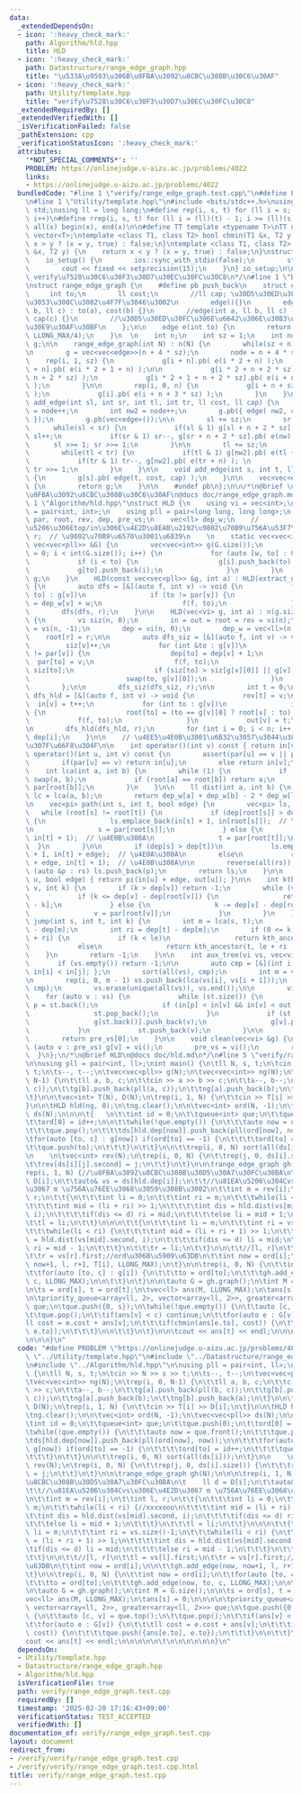 ```yaml
---
data:
  _extendedDependsOn:
  - icon: ':heavy_check_mark:'
    path: Algorithm/hld.hpp
    title: HLD
  - icon: ':heavy_check_mark:'
    path: Datastructure/range_edge_graph.hpp
    title: "\u533A\u9593\u306B\u8FBA\u3092\u8CBC\u308B\u30C6\u30AF"
  - icon: ':heavy_check_mark:'
    path: Utility/template.hpp
    title: "verify\u7528\u30C6\u30F3\u30D7\u30EC\u30FC\u30C8"
  _extendedRequiredBy: []
  _extendedVerifiedWith: []
  _isVerificationFailed: false
  _pathExtension: cpp
  _verificationStatusIcon: ':heavy_check_mark:'
  attributes:
    '*NOT_SPECIAL_COMMENTS*': ''
    PROBLEM: https://onlinejudge.u-aizu.ac.jp/problems/4022
    links:
    - https://onlinejudge.u-aizu.ac.jp/problems/4022
  bundledCode: "#line 1 \"verify/range_edge_graph.test.cpp\"\n#define PROBLEM \"https://onlinejudge.u-aizu.ac.jp/problems/4022\"\
    \n#line 1 \"Utility/template.hpp\"\n#include <bits/stdc++.h>\nusing namespace\
    \ std;\nusing ll = long long;\n#define rep(i, s, t) for (ll i = s; i < (ll)(t);\
    \ i++)\n#define rrep(i, s, t) for (ll i = (ll)(t) - 1; i >= (ll)(s); i--)\n#define\
    \ all(x) begin(x), end(x)\n\n#define TT template <typename T>\nTT using vec =\
    \ vector<T>;\ntemplate <class T1, class T2> bool chmin(T1 &x, T2 y) {\n    return\
    \ x > y ? (x = y, true) : false;\n}\ntemplate <class T1, class T2> bool chmax(T1\
    \ &x, T2 y) {\n    return x < y ? (x = y, true) : false;\n}\nstruct io_setup {\n\
    \    io_setup() {\n        ios::sync_with_stdio(false);\n        std::cin.tie(nullptr);\n\
    \        cout << fixed << setprecision(15);\n    }\n} io_setup;\n\n/*\n@brief\
    \ verify\u7528\u30C6\u30F3\u30D7\u30EC\u30FC\u30C8\n*/\n#line 1 \"Datastructure/range_edge_graph.hpp\"\
    \nstruct range_edge_graph {\n    #define pb push_back\n    struct edge {\n   \
    \     int to;\n        ll cost;\n        //ll cap; \u30D5\u30ED\u30FC\u306A\u3089\
    \u3053\u308C\u3082\u4F7F\u3046\u3002\n        edge(){}\n        edge(int a, ll\
    \ b, ll c) : to(a), cost(b) {}\n        //edge(int a, ll b, ll c) : to(a), cost(b),\
    \ cap(c) {}\n        //\u30D5\u30ED\u30FC\u306E\u6642\u306E\u30B3\u30F3\u30B9\u30C8\
    \u30E9\u30AF\u30BF\n    };\n\n    edge e(int to) {\n        return edge(to, 0,\
    \ LLONG_MAX/4);\n    }\n  \n    int n;\n    int sz = 1;\n    int node;\n    vec<vec<edge>>\
    \ g;\n\n    range_edge_graph(int N) : n(N) {\n        while(sz < n) sz <<= 1;\n\
    \n        g = vec<vec<edge>>(n + 4 * sz);\n        node = n + 4 * sz;\n\n    \
    \    rep(i, 1, sz) {\n            g[i + n].pb( e(i * 2 + n) );\n            g[i\
    \ + n].pb( e(i * 2 + 1 + n) );\n\n            g[i * 2 + n + 2 * sz].pb( e(i +\
    \ n + 2 * sz) );\n            g[i * 2 + 1 + n + 2 * sz].pb( e(i + n + 2 * sz)\
    \ );\n        }\n\n        rep(i, 0, n) {\n            g[i + n + sz].pb( e(i)\
    \ );\n            g[i].pb( e(i + n + 3 * sz) );\n        }\n    }\n\n    void\
    \ add_edge(int sl, int sr, int tl, int tr, ll cost, ll cap) {\n        int nw\
    \ = node++;\n        int nw2 = node++;\n        g.pb({ edge( nw2, cost, cap )\
    \ });\n        g.pb(vec<edge>());\n\n        sl += sz;\n        sr += sz;\n  \
    \      while(sl < sr) {\n            if(sl & 1) g[sl + n + 2 * sz].pb( e(nw) ),\
    \ sl++;\n            if(sr & 1) sr--, g[sr + n + 2 * sz].pb( e(nw) );\n      \
    \      sl >>= 1; sr >>= 1;\n        }\n\n        tl += sz;\n        tr += sz;\n\
    \        while(tl < tr) {\n            if(tl & 1) g[nw2].pb( e(tl + n) ), tl++;\n\
    \            if(tr & 1) tr--, g[nw2].pb( e(tr + n) ); \n            tl >>= 1,\
    \ tr >>= 1;\n        }\n    }\n\n    void add_edge(int s, int t, ll cost, ll cap)\
    \ {\n        g[s].pb( edge(t, cost, cap) );\n    }\n\n    vec<vec<edge>> graph()\
    \ {\n        return g;\n    }\n\n    #undef pb\n};\n\n/*\n@brief \u533A\u9593\u306B\
    \u8FBA\u3092\u8CBC\u308B\u30C6\u30AF\n@docs doc/range_edge_graph.md\n*/\n#line\
    \ 1 \"Algorithm/hld.hpp\"\nstruct HLD {\n    using vi = vec<int>;\n    using pi\
    \ = pair<int, int>;\n    using pll = pair<long long, long long>;\n    vi in, out,\
    \ par, root, rev, dep, pre_vs;\n    vec<ll> dep_w;\n    //          \u89AA/\u6210\
    \u5206\u306Etop/in\u306E\u4E2D\u8EAB\u2192\u9802\u70B9\u756A\u53F7\n    int n,\
    \ r;  // \u9802\u70B9\u6570\u3001\u6839\n    \n    static vec<vec<int>> extract_graph(const\
    \ vec<vec<pll>> &G) {\n        vec<vec<int>> g(G.size());\n        for (int i\
    \ = 0; i < int(G.size()); i++) {\n            for (auto [w, to] : G[i])\n    \
    \            if (i < to) {\n                    g[i].push_back(to);\n        \
    \            g[to].push_back(i);\n                }\n        }\n        return\
    \ g;\n    }\n    HLD(const vec<vec<pll>> &g, int a) : HLD(extract_graph(g), a)\
    \ {\n        auto dfs = [&](auto f, int v) -> void {\n            for (auto [w,\
    \ to] : g[v])\n                if (to != par[v]) {\n                    dep_w[to]\
    \ = dep_w[v] + w;\n                    f(f, to);\n                }\n        };\n\
    \        dfs(dfs, r);\n    }\n\n    HLD(vec<vi> g, int a) : n(g.size()), r(a)\
    \ {\n        vi siz(n, 0);\n        in = out = root = rev = vi(n);\n        par\
    \ = vi(n, -1);\n        dep = vi(n, 0);\n        dep_w = vec<ll>(n, 0);\n    \
    \    root[r] = r;\n\n        auto dfs_siz = [&](auto f, int v) -> void {\n   \
    \         siz[v]++;\n            for (int &to : g[v])\n                if (to\
    \ != par[v]) {\n                    dep[to] = dep[v] + 1;\n                  \
    \  par[to] = v;\n                    f(f, to);\n                    siz[v] +=\
    \ siz[to];\n                    if (siz[to] > siz[g[v][0]] || g[v][0] == par[v])\n\
    \                        swap(to, g[v][0]);\n                }\n            return;\n\
    \        };\n\n        dfs_siz(dfs_siz, r);\n\n        int t = 0;\n\n        auto\
    \ dfs_hld = [&](auto f, int v) -> void {\n            rev[t] = v;\n          \
    \  in[v] = t++;\n            for (int to : g[v])\n                if (to != par[v])\
    \ {\n                    root[to] = (to == g[v][0] ? root[v] : to);\n        \
    \            f(f, to);\n                }\n            out[v] = t;\n        };\n\
    \n        dfs_hld(dfs_hld, r);\n        for (int i = 0; i < n; i++) dep_w[i] =\
    \ dep[i];\n    }\n\n    // \u4EE5\u4E0B\u3001\u6B32\u3057\u3044\u3082\u306E\u306E\
    \u307F\u66F8\u304F\n\n    int operator()(int v) const { return in[v]; }\n    int\
    \ operator()(int u, int v) const {\n        assert(par[u] == v || par[v] == u);\n\
    \        if(par[u] == v) return in[u];\n        else return in[v];\n    }\n\n\
    \    int lca(int a, int b) {\n        while (1) {\n            if (in[a] > in[b])\
    \ swap(a, b);\n            if (root[a] == root[b]) return a;\n            b =\
    \ par[root[b]];\n        }\n    }\n\n    ll dist(int a, int b) {\n        int\
    \ lc = lca(a, b);\n        return dep_w[a] + dep_w[b] - 2 * dep_w[lc];\n    }\n\
    \n    vec<pi> path(int s, int t, bool edge) {\n        vec<pi> ls, rs;\n     \
    \   while (root[s] != root[t]) {\n            if (dep[root[s]] > dep[root[t]])\
    \ {\n                ls.emplace_back(in[s] + 1, in[root[s]]);  // \u4E0A\u308A\
    \n                s = par[root[s]];\n            } else {\n                rs.emplace_back(in[root[t]],\
    \ in[t] + 1);  // \u4E0B\u308A\n                t = par[root[t]];\n          \
    \  }\n        }\n\n        if (dep[s] > dep[t])\n            ls.emplace_back(in[s]\
    \ + 1, in[t] + edge);  // \u4E0A\u308A\n        else\n            rs.emplace_back(in[s]\
    \ + edge, in[t] + 1);  // \u4E0B\u308A\n\n        reverse(all(rs));\n        for\
    \ (auto &p : rs) ls.push_back(p);\n        return ls;\n    }\n\n    pi subtree(int\
    \ u, bool edge) { return pi(in[u] + edge, out[u]); }\n\n    int kth_ancestor(int\
    \ v, int k) {\n        if (k > dep[v]) return -1;\n        while (v >= 0) {\n\
    \            if (k <= dep[v] - dep[root[v]]) {\n                return rev[in[v]\
    \ - k];\n            } else {\n                k -= dep[v] - dep[root[v]] + 1;\n\
    \                v = par[root[v]];\n            }\n        }\n    }\n\n    int\
    \ jump(int s, int t, int k) {\n        int m = lca(s, t);\n        int le = dep[s]\
    \ - dep[m];\n        int ri = dep[t] - dep[m];\n        if (0 <= k && k <= le\
    \ + ri) {\n            if (k < le)\n                return kth_ancestor(s, k);\n\
    \            else\n                return kth_ancestor(t, le + ri - k);\n    \
    \    }\n        return -1;\n    }\n\n    int aux_tree(vi vs, vec<vi> &g) {\n \
    \       if (vs.empty()) return -1;\n\n        auto cmp = [&](int i, int j) { return\
    \ in[i] < in[j]; };\n        sort(all(vs), cmp);\n        int m = vs.size();\n\
    \n        rep(i, 0, m - 1) vs.push_back(lca(vs[i], vs[i + 1]));\n        sort(all(vs),\
    \ cmp);\n        vs.erase(unique(all(vs)), vs.end());\n\n        vi st;\n    \
    \    for (auto v : vs) {\n            while (st.size()) {\n                int\
    \ p = st.back();\n                if (in[p] < in[v] && in[v] < out[p]) break;\n\
    \                st.pop_back();\n            }\n            if (st.size()) {\n\
    \                g[st.back()].push_back(v);\n                g[v].push_back(st.back());\n\
    \            }\n            st.push_back(v);\n        }\n\n        swap(vs, pre_vs);\n\
    \        return pre_vs[0];\n    }\n\n    void clean(vec<vi> &g) {\n        for\
    \ (auto v : pre_vs) g[v] = vi();\n        pre_vs = vi();\n        return;\n  \
    \  }\n};\n/*\n@brief HLD\n@docs doc/hld.md\n*/\n#line 5 \"verify/range_edge_graph.test.cpp\"\
    \n\nusing pll = pair<int, ll>;\nint main() {\n\tll N, s, t;\n\tcin >> N >> s >>\
    \ t;\n\ts--, t--;\n\tvec<vec<pll>> g(N);\n\tvec<vec<int>> ng(N);\n\trep(i, 0,\
    \ N-1) {\n\t\tll a, b, c;\n\t\tcin >> a >> b >> c;\n\t\ta--, b--;\n\t\tg[a].push_back(pll(b,\
    \ c));\n\t\tg[b].push_back(pll(a, c));\n\t\tng[a].push_back(b);\n\t\tng[b].push_back(a);\n\
    \t}\n\n\tvec<int> T(N), D(N);\n\trep(i, 1, N) {\n\t\tcin >> T[i] >> D[i];\n\t\
    }\n\n\tHLD hld(ng, 0);\n\tng.clear();\n\n\tvec<int> ord(N, -1);\n\tvec<vec<pll>>\
    \ ds(N);\n\n\n\t{   \n\t\tint id = 0;\n\t\tqueue<int> que;\n\t\tque.push(0);\n\
    \t\tord[0] = id++;\n\n\t\twhile(!que.empty()) {\n\t\t\tauto now = que.front();\n\
    \t\t\tque.pop();\n\t\t\tds[hld.dep[now]].push_back(pll(ord[now], now));\n\n\t\t\
    \tfor(auto [to, c] : g[now]) if(ord[to] == -1) {\n\t\t\t\tord[to] = id++;\n\t\t\
    \t\tque.push(to);\n\t\t\t}\n\t\t}\n\n\t\trep(i, 0, N) sort(all(ds[i]));\n\t}\n\
    \n    \n\tvec<int> rev(N);\n\trep(i, 0, N) {\n\t\trep(j, 0, ds[i].size()) {\n\t\
    \t\trev[ds[i][j].second] = j;\n\t\t}\n\t}\n\n\trange_edge_graph gh(N);\n\n\n\t\
    rep(i, 1, N) {//\u8FBA\u3092\u8CBC\u308B\u30D5\u30A7\u30FC\u30BA\n\t    ll d =\
    \ D[i];\n\t\tauto& vs = ds[hld.dep[i]];\n\t\t//\u81EA\u5206\u304Cvs\u306E\u4E2D\
    \u3067 m \u756A\u76EE\u3068\u3059\u308B\u3002\n\t\tint m = rev[i];\n\t\tint l,\
    \ r;\n\t\t{\n\t\t\tint li = 0;\n\t\t\tint ri = m;\n\t\t\twhile(li < ri) {//xxxxooo\n\
    \t\t\t\tint mid = (li + ri) >> 1;\n\t\t\t\tint dis = hld.dist(vs[mid].second,\
    \ i);\n\t\t\t\tif(dis <= d) ri = mid;\n\t\t\t\telse li = mid + 1;\n\t\t\t}\n\t\
    \t\tl = li;\n\t\t}\n\n\n\t\t{\n\t\t\tint li = m;\n\t\t\tint ri = vs.size()-1;\n\
    \t\t\twhile(li < ri) {\n\t\t\t\tint mid = (li + ri + 1) >> 1;\n\t\t\t\tint dis\
    \ = hld.dist(vs[mid].second, i);\n\t\t\t\tif(dis <= d) li = mid;\n\t\t\t\telse\
    \ ri = mid - 1;\n\t\t\t}\n\t\t\tr = li;\n\t\t}\n\n\t\t//[l, r]\n\t\tl = vs[l].first;\n\
    \t\tr = vs[r].first;//ord\u306B\u5909\u63DB\n\t\tint now = ord[i];\n\n\t\tgh.add_edge(now,\
    \ now+1, l, r+1, T[i], LLONG_MAX);\n\t}\n\n\trep(i, 0, N) {\n\t\tint now = ord[i];\n\
    \t\tfor(auto [to, c] : g[i]) {\n\t\t\tto = ord[to];\n\t\t\tgh.add_edge(now, to,\
    \ c, LLONG_MAX);\n\n\t\t}\n\t}\n\n\tauto G = gh.graph();\n\tint M = G.size();\n\
    \n\ts = ord[s], t = ord[t];\n\tvec<ll> ans(M, LLONG_MAX);\n\tans[s] = 0;\n\n\n\
    \n\tpriority_queue<array<ll, 2>, vector<array<ll, 2>>, greater<array<ll, 2>>>\
    \ que;\n\tque.push({0, s});\n\twhile(!que.empty()) {\n\t\tauto [c, v] = que.top();\n\
    \t\tque.pop();\n\t\tif(ans[v] < c) continue;\n\t\tfor(auto e : G[v]) {\n\t\t\t\
    ll cost = e.cost + ans[v];\n\t\t\tif(chmin(ans[e.to], cost)) {\n\t\t\t\tque.push({ans[e.to],\
    \ e.to});\n\t\t\t}\n\n\t\t}\n\t}\n\n\tcout << ans[t] << endl;\n\n\n\n\n\t\n\n\n\
    \n\n\n}\n"
  code: "#define PROBLEM \"https://onlinejudge.u-aizu.ac.jp/problems/4022\"\n#include\
    \ \"../Utility/template.hpp\"\n#include \"../Datastructure/range_edge_graph.hpp\"\
    \n#include \"../Algorithm/hld.hpp\"\n\nusing pll = pair<int, ll>;\nint main()\
    \ {\n\tll N, s, t;\n\tcin >> N >> s >> t;\n\ts--, t--;\n\tvec<vec<pll>> g(N);\n\
    \tvec<vec<int>> ng(N);\n\trep(i, 0, N-1) {\n\t\tll a, b, c;\n\t\tcin >> a >> b\
    \ >> c;\n\t\ta--, b--;\n\t\tg[a].push_back(pll(b, c));\n\t\tg[b].push_back(pll(a,\
    \ c));\n\t\tng[a].push_back(b);\n\t\tng[b].push_back(a);\n\t}\n\n\tvec<int> T(N),\
    \ D(N);\n\trep(i, 1, N) {\n\t\tcin >> T[i] >> D[i];\n\t}\n\n\tHLD hld(ng, 0);\n\
    \tng.clear();\n\n\tvec<int> ord(N, -1);\n\tvec<vec<pll>> ds(N);\n\n\n\t{   \n\t\
    \tint id = 0;\n\t\tqueue<int> que;\n\t\tque.push(0);\n\t\tord[0] = id++;\n\n\t\
    \twhile(!que.empty()) {\n\t\t\tauto now = que.front();\n\t\t\tque.pop();\n\t\t\
    \tds[hld.dep[now]].push_back(pll(ord[now], now));\n\n\t\t\tfor(auto [to, c] :\
    \ g[now]) if(ord[to] == -1) {\n\t\t\t\tord[to] = id++;\n\t\t\t\tque.push(to);\n\
    \t\t\t}\n\t\t}\n\n\t\trep(i, 0, N) sort(all(ds[i]));\n\t}\n\n    \n\tvec<int>\
    \ rev(N);\n\trep(i, 0, N) {\n\t\trep(j, 0, ds[i].size()) {\n\t\t\trev[ds[i][j].second]\
    \ = j;\n\t\t}\n\t}\n\n\trange_edge_graph gh(N);\n\n\n\trep(i, 1, N) {//\u8FBA\u3092\
    \u8CBC\u308B\u30D5\u30A7\u30FC\u30BA\n\t    ll d = D[i];\n\t\tauto& vs = ds[hld.dep[i]];\n\
    \t\t//\u81EA\u5206\u304Cvs\u306E\u4E2D\u3067 m \u756A\u76EE\u3068\u3059\u308B\u3002\
    \n\t\tint m = rev[i];\n\t\tint l, r;\n\t\t{\n\t\t\tint li = 0;\n\t\t\tint ri =\
    \ m;\n\t\t\twhile(li < ri) {//xxxxooo\n\t\t\t\tint mid = (li + ri) >> 1;\n\t\t\
    \t\tint dis = hld.dist(vs[mid].second, i);\n\t\t\t\tif(dis <= d) ri = mid;\n\t\
    \t\t\telse li = mid + 1;\n\t\t\t}\n\t\t\tl = li;\n\t\t}\n\n\n\t\t{\n\t\t\tint\
    \ li = m;\n\t\t\tint ri = vs.size()-1;\n\t\t\twhile(li < ri) {\n\t\t\t\tint mid\
    \ = (li + ri + 1) >> 1;\n\t\t\t\tint dis = hld.dist(vs[mid].second, i);\n\t\t\t\
    \tif(dis <= d) li = mid;\n\t\t\t\telse ri = mid - 1;\n\t\t\t}\n\t\t\tr = li;\n\
    \t\t}\n\n\t\t//[l, r]\n\t\tl = vs[l].first;\n\t\tr = vs[r].first;//ord\u306B\u5909\
    \u63DB\n\t\tint now = ord[i];\n\n\t\tgh.add_edge(now, now+1, l, r+1, T[i], LLONG_MAX);\n\
    \t}\n\n\trep(i, 0, N) {\n\t\tint now = ord[i];\n\t\tfor(auto [to, c] : g[i]) {\n\
    \t\t\tto = ord[to];\n\t\t\tgh.add_edge(now, to, c, LLONG_MAX);\n\n\t\t}\n\t}\n\
    \n\tauto G = gh.graph();\n\tint M = G.size();\n\n\ts = ord[s], t = ord[t];\n\t\
    vec<ll> ans(M, LLONG_MAX);\n\tans[s] = 0;\n\n\n\n\tpriority_queue<array<ll, 2>,\
    \ vector<array<ll, 2>>, greater<array<ll, 2>>> que;\n\tque.push({0, s});\n\twhile(!que.empty())\
    \ {\n\t\tauto [c, v] = que.top();\n\t\tque.pop();\n\t\tif(ans[v] < c) continue;\n\
    \t\tfor(auto e : G[v]) {\n\t\t\tll cost = e.cost + ans[v];\n\t\t\tif(chmin(ans[e.to],\
    \ cost)) {\n\t\t\t\tque.push({ans[e.to], e.to});\n\t\t\t}\n\n\t\t}\n\t}\n\n\t\
    cout << ans[t] << endl;\n\n\n\n\n\t\n\n\n\n\n\n}\n"
  dependsOn:
  - Utility/template.hpp
  - Datastructure/range_edge_graph.hpp
  - Algorithm/hld.hpp
  isVerificationFile: true
  path: verify/range_edge_graph.test.cpp
  requiredBy: []
  timestamp: '2025-02-20 17:16:43+09:00'
  verificationStatus: TEST_ACCEPTED
  verifiedWith: []
documentation_of: verify/range_edge_graph.test.cpp
layout: document
redirect_from:
- /verify/verify/range_edge_graph.test.cpp
- /verify/verify/range_edge_graph.test.cpp.html
title: verify/range_edge_graph.test.cpp
---
```

